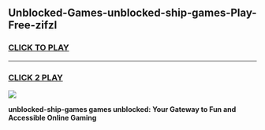
## Unblocked-Games-unblocked-ship-games-Play-Free-zifzl
<h3>
<a href="https://premium76.site?title=unblocked-ship-games&ref=20A">CLICK TO PLAY</a></h3>
<hr>

<h3>
<a href="https://premium76.site?title=unblocked-ship-games&ref=20A">CLICK 2 PLAY</a>
  
</h3>

<a href="https://premium76.site?title=unblocked-ship-games&ref=20A"><img src="https://clearcache.store/games.png"></a>


**unblocked-ship-games games unblocked: Your Gateway to Fun and Accessible Online Gaming**
